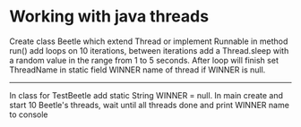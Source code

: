 # Working with java threads

Create class Beetle which extend Thread or implement Runnable
in method run() add loops on 10 iterations, between iterations add a Thread.sleep with a random value in the range from 1 to 5 seconds.
After loop will finish set ThreadName in static field WINNER name of thread if WINNER is null.

---

In class for TestBeetle add static String WINNER = null. 
In main create and start 10 Beetle's threads, wait until all threads done and print WINNER name to console
<!--stackedit_data:
eyJoaXN0b3J5IjpbMTMyNTQ4ODE0LC0xNTI4NTA2OTk4LDEwNT
QxMDQ0MzhdfQ==
-->